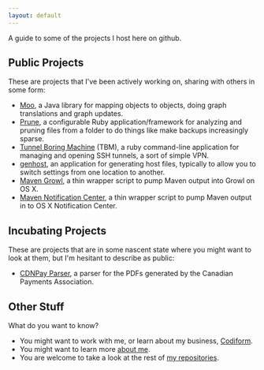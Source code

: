 ```yaml
---
layout: default
---
```

A guide to some of the projects I host here on github.

## Public Projects

These are projects that I've been actively working on, sharing with others in some form:

- [Moo](http://geoffreywiseman.github.com/Moo), a Java library for mapping objects to objects, doing graph translations and graph updates.
- [Prune](http://geoffreywiseman.github.com/prune/), a configurable Ruby application/framework for analyzing and pruning files from a folder to do things like make backups increasingly sparse.
- [Tunnel Boring Machine](http://geoffreywiseman.github.com/tunnel-boring-machine/) (TBM), a ruby command-line application for managing and opening SSH tunnels, a sort of simple VPN.
- [genhost](https://github.com/geoffreywiseman/genhost), an application for generating host files, typically to allow you to switch settings from one location to another.
- [Maven Growl](https://github.com/geoffreywiseman/maven-growl), a thin wrapper script to pump Maven output into Growl on OS X.
- [Maven Notification Center](https://github.com/geoffreywiseman/maven-notification-center), a thin wrapper script to pump Maven output in to OS X Notification Center.

## Incubating Projects

These are projects that are in some nascent state where you might want to look at them, but I'm hesitant to describe as public:

- [CDNPay Parser](https://github.com/geoffreywiseman/cdnpay-parser), a parser for the PDFs generated by the Canadian Payments Association.

## Other Stuff

What do you want to know?

- You might want to work with me, or learn about my business, [Codiform](http://www.codiform.com).
- You might want to learn more [about me](http://geoffreywiseman.ca).
- You are welcome to take a look at the rest of [my repositories](http://github.com/geoffreywiseman/).
